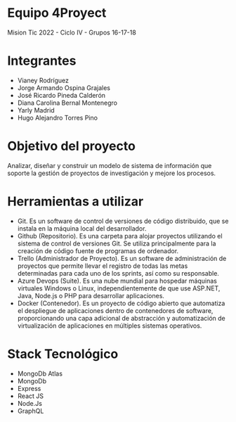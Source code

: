 # Equipo 4Proyect
Mision Tic 2022 - Ciclo IV - Grupos 16-17-18

# Integrantes
* Vianey Rodríguez
* Jorge Armando Ospina Grajales
* José Ricardo Pineda Calderón
* Diana Carolina Bernal Montenegro
* Yarly Madrid
* Hugo Alejandro Torres Pino

# Objetivo del proyecto
Analizar, diseñar y construir un modelo de sistema de información que soporte la gestión de proyectos de investigación y mejore los procesos.

# Herramientas a utilizar
* Git. Es un software de control de versiones de código distribuido, que se instala en la máquina local del desarrollador.
* Github (Repositorio). Es una carpeta para alojar proyectos utilizando el sistema de control de versiones Git. Se utiliza principalmente para la creación de código fuente de programas de ordenador.
* Trello (Administrador de Proyecto). Es un software de administración de proyectos que permite llevar el registro de todas las metas determinadas para cada uno de los sprints, así como su responsable.
* Azure Devops (Suite). Es una nube mundial para hospedar máquinas virtuales Windows o Linux, independientemente de que use ASP.NET, Java, Node.js o PHP para desarrollar aplicaciones.
* Docker (Contenedor). Es un proyecto de código abierto que automatiza el despliegue de aplicaciones dentro de contenedores de software, proporcionando una capa adicional de abstracción y automatización de virtualización de aplicaciones en múltiples sistemas operativos.

# Stack Tecnológico
* MongoDb Atlas
* MongoDb
* Express
* React JS
* Node.Js
* GraphQL